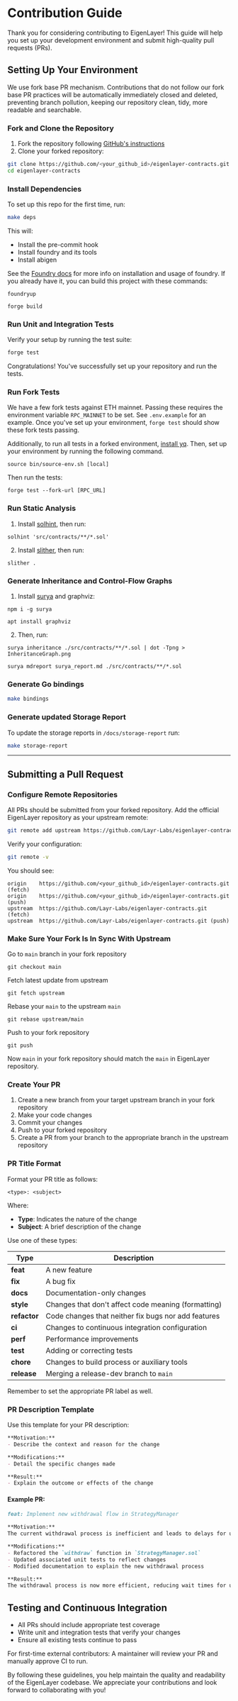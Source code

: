 # Contribution Guide

Thank you for considering contributing to EigenLayer! This guide will help you set up your development environment and submit high-quality pull requests (PRs).

## Setting Up Your Environment

We use fork base PR mechanism. Contributions that do not follow our fork base PR practices will be automatically immediately closed and deleted, preventing branch pollution, keeping our repository clean, tidy, more readable and searchable.

### Fork and Clone the Repository

1. Fork the repository following [GitHub's instructions](https://docs.github.com/en/pull-requests/collaborating-with-pull-requests/working-with-forks/fork-a-repo)
2. Clone your forked repository:

```bash
git clone https://github.com/<your_github_id>/eigenlayer-contracts.git
cd eigenlayer-contracts
```

### Install Dependencies

To set up this repo for the first time, run:

```bash
make deps
```

This will:
* Install the pre-commit hook
* Install foundry and its tools
* Install abigen


See the [Foundry docs](https://book.getfoundry.sh/) for more info on installation and usage of foundry. If you already have it, you can build this project with these commands:

```
foundryup

forge build
```


### Run Unit and Integration Tests

Verify your setup by running the test suite:

```bash
forge test
```

Congratulations! You've successfully set up your repository and run the tests.


### Run Fork Tests

We have a few fork tests against ETH mainnet. Passing these requires the environment variable `RPC_MAINNET` to be set. See `.env.example` for an example. Once you've set up your environment, `forge test` should show these fork tests passing.

Additionally, to run all tests in a forked environment, [install yq](https://mikefarah.gitbook.io/yq/v/v3.x/). Then, set up your environment by running the following command.

`source bin/source-env.sh [local]`

Then run the tests:

`forge test --fork-url [RPC_URL]`


### Run Static Analysis

1. Install [solhint](https://github.com/protofire/solhint), then run:

`solhint 'src/contracts/**/*.sol'`

2. Install [slither](https://github.com/crytic/slither), then run:

`slither .`


### Generate Inheritance and Control-Flow Graphs

1. Install [surya](https://github.com/ConsenSys/surya/) and graphviz:

```
npm i -g surya

apt install graphviz
```

2. Then, run:

```
surya inheritance ./src/contracts/**/*.sol | dot -Tpng > InheritanceGraph.png

surya mdreport surya_report.md ./src/contracts/**/*.sol
```

### Generate Go bindings

```bash
make bindings
```


### Generate updated Storage Report

To update the storage reports in `/docs/storage-report` run:

```bash
make storage-report
```

------



## Submitting a Pull Request


### Configure Remote Repositories

All PRs should be submitted from your forked repository. Add the official EigenLayer repository as your upstream remote:

```bash
git remote add upstream https://github.com/Layr-Labs/eigenlayer-contracts.git
```

Verify your configuration:

```bash
git remote -v
```

You should see:
```
origin    https://github.com/<your_github_id>/eigenlayer-contracts.git (fetch)
origin    https://github.com/<your_github_id>/eigenlayer-contracts.git (push)
upstream  https://github.com/Layr-Labs/eigenlayer-contracts.git (fetch)
upstream  https://github.com/Layr-Labs/eigenlayer-contracts.git (push)
```

### Make Sure Your Fork Is In Sync With Upstream

Go to `main` branch in your fork repository

```
git checkout main
```

Fetch latest update from upstream

```
git fetch upstream
```

Rebase your `main` to the upstream `main`

```
git rebase upstream/main
```

Push to your fork repository

```
git push
```

Now `main` in your fork repository should match the `main` in EigenLayer repository.

### Create Your PR

1. Create a new branch from your target upstream branch in your fork repository
2. Make your code changes
3. Commit your changes
4. Push to your forked repository
5. Create a PR from your branch to the appropriate branch in the upstream repository

### PR Title Format

Format your PR title as follows:

```
<type>: <subject>
```

Where:
- **Type**: Indicates the nature of the change
- **Subject**: A brief description of the change

Use one of these types:

| Type | Description |
|------|-------------|
| **feat** | A new feature |
| **fix** | A bug fix |
| **docs** | Documentation-only changes |
| **style** | Changes that don't affect code meaning (formatting) |
| **refactor** | Code changes that neither fix bugs nor add features |
| **ci** | Changes to continuous integration configuration |
| **perf** | Performance improvements |
| **test** | Adding or correcting tests |
| **chore** | Changes to build process or auxiliary tools |
| **release** | Merging a release-dev branch to `main` |

Remember to set the appropriate PR label as well.

### PR Description Template

Use this template for your PR description:

```markdown
**Motivation:**
- Describe the context and reason for the change

**Modifications:**
- Detail the specific changes made

**Result:**
- Explain the outcome or effects of the change
```

#### Example PR:

```markdown
feat: Implement new withdrawal flow in StrategyManager

**Motivation:**
The current withdrawal process is inefficient and leads to delays for users.

**Modifications:**
- Refactored the `withdraw` function in `StrategyManager.sol`
- Updated associated unit tests to reflect changes
- Modified documentation to explain the new withdrawal process

**Result:**
The withdrawal process is now more efficient, reducing wait times for users.
```

## Testing and Continuous Integration

- All PRs should include appropriate test coverage
- Write unit and integration tests that verify your changes
- Ensure all existing tests continue to pass

For first-time external contributors: A maintainer will review your PR and manually approve CI to run.

By following these guidelines, you help maintain the quality and readability of the EigenLayer codebase. We appreciate your contributions and look forward to collaborating with you!
